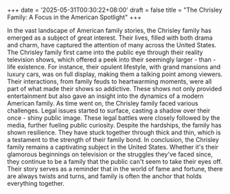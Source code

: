 +++
date = '2025-05-31T00:30:22+08:00'
draft = false
title = "The Chrisley Family: A Focus in the American Spotlight"
+++

In the vast landscape of American family stories, the Chrisley family has emerged as a subject of great interest. Their lives, filled with both drama and charm, have captured the attention of many across the United States. The Chrisley family first came into the public eye through their reality television shows, which offered a peek into their seemingly larger - than - life existence. For instance, their opulent lifestyle, with grand mansions and luxury cars, was on full display, making them a talking point among viewers. Their interactions, from family feuds to heartwarming moments, were all part of what made their shows so addictive. These shows not only provided entertainment but also gave an insight into the dynamics of a modern American family. As time went on, the Chrisley family faced various challenges. Legal issues started to surface, casting a shadow over their once - shiny public image. These legal battles were closely followed by the media, further fueling public curiosity. Despite the hardships, the family has shown resilience. They have stuck together through thick and thin, which is a testament to the strength of their family bond. In conclusion, the Chrisley family remains a captivating subject in the United States. Whether it's their glamorous beginnings on television or the struggles they've faced since, they continue to be a family that the public can't seem to take their eyes off. Their story serves as a reminder that in the world of fame and fortune, there are always twists and turns, and family is often the anchor that holds everything together.